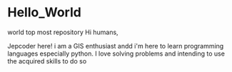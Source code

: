# Hello_World
world top most repository
Hi humans,

Jepcoder here! i am a GIS enthusiast andd i'm here to learn programming languages especially python.
I love solving problems and intending to use the acquired skills to do so
